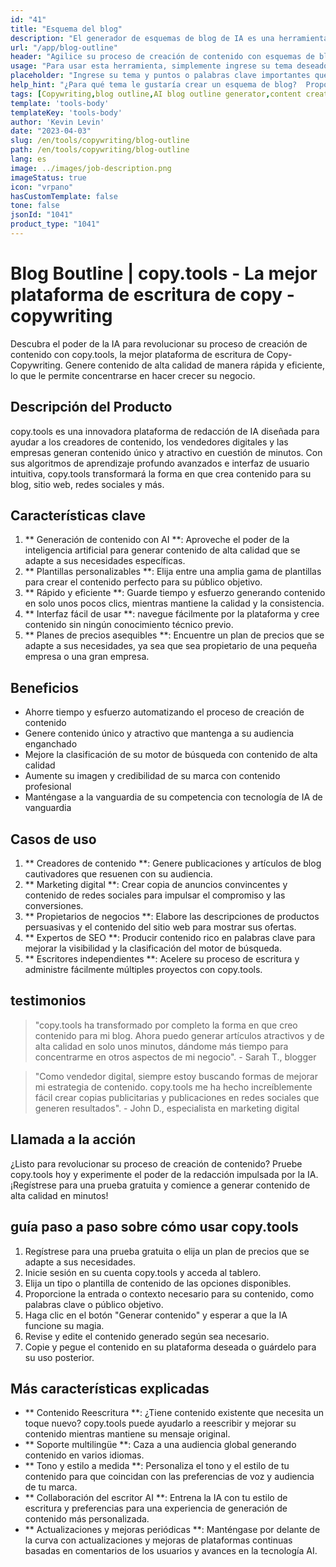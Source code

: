 ```yaml
---
id: "41"
title: "Esquema del blog"
description: "El generador de esquemas de blog de IA es una herramienta de vanguardia que aprovecha la inteligencia artificial para crear esquemas de blog bien estructurados y organizados.  Esta poderosa herramienta lo ayuda a ahorrar tiempo y esfuerzo generando esquemas claros en función de su tema o palabras clave elegidas, lo que facilita el plan de planificar y desarrollar contenido de blog atractivo."
url: "/app/blog-outline"
header: "Agilice su proceso de creación de contenido con esquemas de blog generados por IA."
usage: "Para usar esta herramienta, simplemente ingrese su tema deseado, palabras clave o puntos clave.  Este generador con AI creará un esquema de blog integral y bien estructurado basado en su entrada."
placeholder: "Ingrese su tema y puntos o palabras clave importantes que desea incluir en el esquema, por ejemplo: \ n \ n Tema: Los beneficios de Yoga \ n \ n Puntos clave: \ n \ n1.  Mejora la flexibilidad \ n2.  Mejora el enfoque mental \ n3.  Reduce las palabras clave de estrés \ n \ n: yoga, flexibilidad, enfoque mental, reducción del estrés"
help_hint: "¿Para qué tema le gustaría crear un esquema de blog?  Proporcione algunas palabras clave o puntos clave relacionados con el tema y nuestra IA generará un esquema de blog bien estructurado en función de su entrada.  Se recomienda enumerar los puntos clave que desea cubrir en la publicación del blog."
tags: [Copywriting,blog outline,AI blog outline generator,content creation]
template: 'tools-body'
templateKey: 'tools-body'
author: 'Kevin Levin'
date: "2023-04-03"
slug: /en/tools/copywriting/blog-outline
path: /en/tools/copywriting/blog-outline
lang: es
image: ../images/job-description.png
imageStatus: true
icon: "vrpano"
hasCustomTemplate: false
tone: false
jsonId: "1041"
product_type: "1041"
---
```

# Blog Boutline |  copy.tools - La mejor plataforma de escritura de copy -copywriting

Descubra el poder de la IA para revolucionar su proceso de creación de contenido con copy.tools, la mejor plataforma de escritura de Copy-Copywriting.  Genere contenido de alta calidad de manera rápida y eficiente, lo que le permite concentrarse en hacer crecer su negocio.

## Descripción del Producto

copy.tools es una innovadora plataforma de redacción de IA diseñada para ayudar a los creadores de contenido, los vendedores digitales y las empresas generan contenido único y atractivo en cuestión de minutos.  Con sus algoritmos de aprendizaje profundo avanzados e interfaz de usuario intuitiva, copy.tools transformará la forma en que crea contenido para su blog, sitio web, redes sociales y más.

## Características clave

1. ** Generación de contenido con AI **: Aproveche el poder de la inteligencia artificial para generar contenido de alta calidad que se adapte a sus necesidades específicas.
 2. ** Plantillas personalizables **: Elija entre una amplia gama de plantillas para crear el contenido perfecto para su público objetivo.
 3. ** Rápido y eficiente **: Guarde tiempo y esfuerzo generando contenido en solo unos pocos clics, mientras mantiene la calidad y la consistencia.
 4. ** Interfaz fácil de usar **: navegue fácilmente por la plataforma y cree contenido sin ningún conocimiento técnico previo.
 5. ** Planes de precios asequibles **: Encuentre un plan de precios que se adapte a sus necesidades, ya sea que sea propietario de una pequeña empresa o una gran empresa.

## Beneficios

- Ahorre tiempo y esfuerzo automatizando el proceso de creación de contenido
 - Genere contenido único y atractivo que mantenga a su audiencia enganchado
 - Mejore la clasificación de su motor de búsqueda con contenido de alta calidad
 - Aumente su imagen y credibilidad de su marca con contenido profesional
 - Manténgase a la vanguardia de su competencia con tecnología de IA de vanguardia

## Casos de uso

1. ** Creadores de contenido **: Genere publicaciones y artículos de blog cautivadores que resuenen con su audiencia.
 2. ** Marketing digital **: Crear copia de anuncios convincentes y contenido de redes sociales para impulsar el compromiso y las conversiones.
 3. ** Propietarios de negocios **: Elabore las descripciones de productos persuasivas y el contenido del sitio web para mostrar sus ofertas.
 4. ** Expertos de SEO **: Producir contenido rico en palabras clave para mejorar la visibilidad y la clasificación del motor de búsqueda.
 5. ** Escritores independientes **: Acelere su proceso de escritura y administre fácilmente múltiples proyectos con copy.tools.

## testimonios

> "copy.tools ha transformado por completo la forma en que creo contenido para mi blog. Ahora puedo generar artículos atractivos y de alta calidad en solo unos minutos, dándome más tiempo para concentrarme en otros aspectos de mi negocio".  - Sarah T., blogger

> "Como vendedor digital, siempre estoy buscando formas de mejorar mi estrategia de contenido. copy.tools me ha hecho increíblemente fácil crear copias publicitarias y publicaciones en redes sociales que generen resultados".  - John D., especialista en marketing digital

## Llamada a la acción

¿Listo para revolucionar su proceso de creación de contenido?  Pruebe copy.tools hoy y experimente el poder de la redacción impulsada por la IA.  ¡Regístrese para una prueba gratuita y comience a generar contenido de alta calidad en minutos!

## guía paso a paso sobre cómo usar copy.tools

1. Regístrese para una prueba gratuita o elija un plan de precios que se adapte a sus necesidades.
 2. Inicie sesión en su cuenta copy.tools y acceda al tablero.
 3. Elija un tipo o plantilla de contenido de las opciones disponibles.
 4. Proporcione la entrada o contexto necesario para su contenido, como palabras clave o público objetivo.
 5. Haga clic en el botón "Generar contenido" y esperar a que la IA funcione su magia.
 6. Revise y edite el contenido generado según sea necesario.
 7. Copie y pegue el contenido en su plataforma deseada o guárdelo para su uso posterior.

## Más características explicadas

- ** Contenido Reescritura **: ¿Tiene contenido existente que necesita un toque nuevo?  copy.tools puede ayudarlo a reescribir y mejorar su contenido mientras mantiene su mensaje original.
 - ** Soporte multilingüe **: Caza a una audiencia global generando contenido en varios idiomas.
 - ** Tono y estilo a medida **: Personaliza el tono y el estilo de tu contenido para que coincidan con las preferencias de voz y audiencia de tu marca.
 - ** Collaboración del escritor AI **: Entrena la IA con tu estilo de escritura y preferencias para una experiencia de generación de contenido más personalizada.
 - ** Actualizaciones y mejoras periódicas **: Manténgase por delante de la curva con actualizaciones y mejoras de plataformas continuas basadas en comentarios de los usuarios y avances en la tecnología AI.
